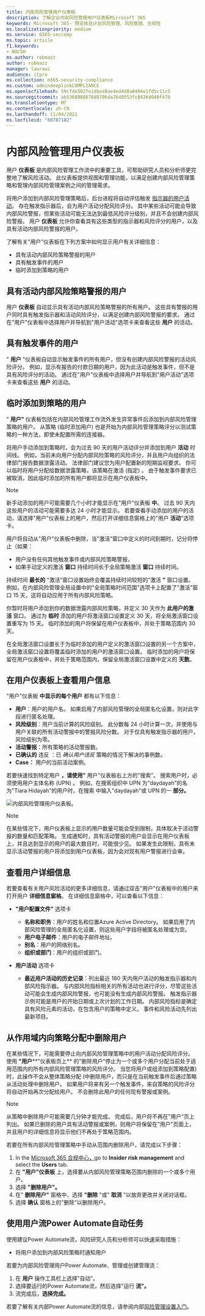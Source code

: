 ```yaml
---
title: 内部风险管理用户仪表板
description: 了解企业内部风险管理用户仪表板Microsoft 365
keywords: Microsoft 365- 预览体验计划风险管理、风险管理、合规性
ms.localizationpriority: medium
ms.service: O365-seccomp
ms.topic: article
f1.keywords:
- NOCSH
ms.author: robmazz
author: robmazz
manager: laurawi
audience: itpro
ms.collection: m365-security-compliance
ms.custom: admindeeplinkCOMPLIANCE
ms.openlocfilehash: 59cfde5027e1dbee8ae4ed4d8a0494e1fd5c11c5
ms.sourcegitcommit: ab5368888876d8796da7640553fc8426d040f470
ms.translationtype: MT
ms.contentlocale: zh-CN
ms.lasthandoff: 11/04/2021
ms.locfileid: "60787102"
---
```

# <a name="insider-risk-management-users-dashboard"></a>内部风险管理用户仪表板

用户 **仪表板** 是内部风险管理工作流中的重要工具，可帮助研究人员和分析师更完整地了解风险活动。 此仪表板提供视图和管理功能，以满足创建内部风险管理策略和管理内部风险管理案例之间的管理需求。

将用户添加到内部风险管理策略后，后台进程将自动评估触发 [指示器的用户活动](insider-risk-management-settings.md#indicators)。 存在触发指示器后，会为用户活动分配风险评分。 其中某些活动可能会导致内部风险警报，但某些活动可能无法达到最低风险评分级别，并且不会创建内部风险警报。 用户 **仪表板** 允许你查看具有这些类型的指示器和风险评分的用户，以及具有活动内部风险警报的用户。

了解有关"用户"仪表板在下列方案中如何显示用户有关详细信息：

- 具有活动内部风险策略警报的用户
- 具有触发事件的用户
- 临时添加到策略的用户

## <a name="users-with-active-insider-risk-policy-alerts"></a>具有活动内部风险策略警报的用户

用户 **仪表板** 自动显示具有活动内部风险策略警报的所有用户。 这些具有警报的用户同时具有触发指示器和活动风险评分，以满足创建内部风险警报的要求。 通过在"用户"仪表板中选择用户并导航到"用户活动"选项卡来查看这些 **用户** 的活动。

## <a name="users-with-triggering-events"></a>具有触发事件的用户

" **用户** "仪表板自动显示触发事件的所有用户，但没有创建内部风险警报的活动风险评分。 例如，显示有报告的付款日期的用户，因为此活动是触发事件，但不是具有风险评分的活动。 通过在"用户"仪表板中选择用户并导航到"用户活动"选项卡来查看这些 **用户** 的活动。

## <a name="users-added-temporarily-to-policies"></a>临时添加到策略的用户

" **用户"** 仪表板包括在内部风险管理工作流外发生异常事件后添加到内部风险管理策略的用户。 从策略 (临时添加用户) 也是开始为内部风险管理策略评分以测试策略的一种方法，即使未配置所需的连接器。

将用户手动添加到策略时，会为过去 90 天的用户活动评分并添加到用户 **活动** 时间线。 例如，当前未向用户分配内部风险策略的风险评分，并且用户向组织的法律部门报告数据泄露活动。 法律部门建议您为用户配置新的短期监视要求。 你可以临时将用户分配给数据泄露策略，该策略在激活 (指定) 。 由于触发事件要求已被取消，因此临时添加的所有用户都将显示在用户仪表板中。

> [!NOTE]
> 新手动添加的用户可能需要几个小时才能显示在"用户"仪表板 **中**。 过去 90 天内这些用户的活动可能需要多达 24 小时才能显示。 若要查看手动添加的用户的活动，请选择"用户"仪表板上的用户，然后打开详细信息窗格上的"用户 **活动**"选项卡。

用户将自动从"用户"仪表板中删除，当"激活"窗口中定义的时间到期时，记分将停止（如果：

- 用户没有任何其他触发事件或内部风险策略警报，
- 如果手动定义的激活 **窗口** 持续时间长于全局策略激活 **窗口** 持续时间。

持续时间 **最长的** "激活"窗口设置始终会覆盖持续时间较短的"激活 **"** 窗口设置。 例如，在内部风险管理全局设置中的"全局策略时间范围"选项卡上配置了"激活"窗口 15 天，这将自动应用于所有内部风险策略。

你暂时将用户添加到你的数据泄露内部风险策略，并定义 30 天作为 **此用户的激活** 窗口。 通过为 **临时** 添加的用户将激活窗口设置定义 30 天，将全局激活窗口设置重写为 15 天。 临时添加的用户将保留在用户仪表板中，并处于策略范围内 30 天。

在全局激活窗口设置长于为临时添加的用户定义的激活窗口设置的另一个方案中，全局激活窗口设置将覆盖临时添加的用户的激活窗口设置。  临时添加的用户将保留在用户仪表板中，并处于策略范围内，保留全局激活窗口设置中定义的 **天数**。

## <a name="view-user-information-on-the-users-dashboard"></a>在用户仪表板上查看用户信息

"用户"仪表板 **中显示的每个用户** 都有以下信息：

- **用户**：用户的用户名。 如果启用了内部风险管理的全局匿名化设置，则对此字段进行匿名处理。
- **风险级别**：用户当前计算的风险级别。 此分数每 24 小时计算一次，并使用与用户关联的所有活动警报中的警报风险分数。 对于仅具有触发指示器的用户，风险级别为零。
- **活动警报**：所有策略的活动警报数。
- **已确认的** 违反 ：已 *确认用户违反* 策略的情况下解决的事例数。
- **Case：** 用户的当前活动案例。

若要快速找到特定用户 **，请使用"** 用户"仪表板右上方的"搜索"。 搜索用户时，必须使用用户主体名称 (UPN) 。 例如，在搜索组织中 UPN 为"daydayah"的名为"Tiara Hidayah"的用户时，在搜索 中输入"daydayah"或 UPN 的一 **部分。**

![内部风险管理用户仪表板。](../media/insider-risk-users-dashboard.png)

> [!NOTE]
> 在某些情况下，用户仪表板上显示的用户数量可能会受到限制，具体取决于活动警报的数量和匹配策略。 生成通知时，具有活动警报的用户会显示在用户仪表板上，并且达到显示的用户的最大数目时，可能很少见。 如果发生此限制，具有未显示活动警报的用户将添加到用户仪表板，因为会对现有用户警报进行会审。

## <a name="view-user-details"></a>查看用户详细信息

若要查看有关用户风险活动的更多详细信息，请通过双击"用户"仪表板中的用户来打开用户 **详细信息窗格**。 在详细信息窗格中，可以查看以下信息：

- **"用户配置文件"** 选项卡
  - **名称和职务**：用户的姓名和位置Azure Active Directory。 如果启用了内部风险管理的全局匿名化设置，则这些用户字段将被匿名处理或为空。
  - **用户电子邮件**：用户的电子邮件地址。
  - **别名**：用户的网络别名。
  - **组织或部门**：用户的组织或部门。

- **用户活动** 选项卡
  - **最近用户活动的历史记录**：列出最近 180 天内用户活动的触发指示器和内部风险指示器。 与内部风险指标相关的所有活动也进行评分，尽管这些活动可能会生成内部风险警报，也可能没有生成内部风险警报。 触发指示器示例可能是用户的开始日期或上次计划的工作日期。 内部风险指标是确定具有风险元素的活动，在包含用户的策略中定义。 事件和风险活动先列出最新项目。

## <a name="remove-users-from-in-scope-assignment-to-policies"></a>从作用域内向策略分配中删除用户

在某些情况下，可能需要停止向内部风险管理策略中的用户活动分配风险评分。 使用 **"用户****"仪表板页上** 的"删除用户"停止为一个或多个用户分配当前处于适用范围内的所有内部风险管理策略的风险评分。 当您将用户或组添加到策略配置) 时，此操作不会从整体策略分配 (中删除用户，而只是在当前触发事件后通过策略从活动处理中删除用户。 如果用户将来有另一个触发事件，来自策略的风险评分将自动开始再次分配给用户。 不会删除此用户的任何现有警报或案例。

> [!NOTE]
> 从策略中删除用户可能需要几分钟才能完成。 完成后，用户将不再在"用户"页上列出。 如果已删除的用户具有活动警报或案例，则用户将保留在"用户"页面上，并且用户的详细信息将显示他们不再处于策略范围内。

若要在所有内部风险管理策略中手动从范围内删除用户，请完成以下步骤：

1. In the <a href="https://go.microsoft.com/fwlink/p/?linkid=2077149" target="_blank">Microsoft 365 合规中心，</a>go to **Insider risk management** and select the **Users** tab.
2. 在 **"用户"仪表板** 上，选择要从内部风险管理策略范围内删除的一个或多个用户。
3. 选择 **"删除用户"。**
4. 在" **删除用户"** 窗格中，选择 **"删除** "或" **取消** "以放弃更改并关闭对话框。
5. 选择 **确认** 窗格上的"删除"以删除用户。

## <a name="run-automated-tasks-with-power-automate-flows-for-a-user"></a>使用用户流Power Automate自动任务

使用建议Power Automate流，风险研究人员和分析师可以快速采取措施：

- 将用户添加到内部风险策略时通知用户

若要为内部风险管理用户Power Automate、管理或创建管理流：

1. 在 **用户** 操作工具栏上选择"自动"。
2. 选择要运行的Power Automate流，然后选择"运行 **流"。**
3. 流完成后，**选择完成。**

若要了解有关内部Power Automate流的信息，请参阅内部[风险管理设置入门](insider-risk-management-settings.md#power-automate-flows-preview)。
